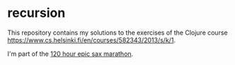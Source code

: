 # recursion

This repository contains my solutions to the exercises of the Clojure course https://www.cs.helsinki.fi/en/courses/582343/2013/s/k/1.

I'm part of the [120 hour epic sax marathon](http://iloveponies.github.com/120-hour-epic-sax-marathon/).
